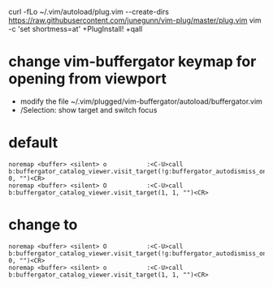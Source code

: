 curl -fLo ~/.vim/autoload/plug.vim --create-dirs https://raw.githubusercontent.com/junegunn/vim-plug/master/plug.vim
vim -c 'set shortmess=at' +PlugInstall! +qall

# change vim-buffergator keymap for opening from viewport
* modify the file ~/.vim/plugged/vim-buffergator/autoload/buffergator.vim
* /Selection: show target and switch focus

# default
```
noremap <buffer> <silent> o           :<C-U>call b:buffergator_catalog_viewer.visit_target(!g:buffergator_autodismiss_on_select, 0, "")<CR>
noremap <buffer> <silent> O           :<C-U>call b:buffergator_catalog_viewer.visit_target(1, 1, "")<CR>
```
# change to
```
noremap <buffer> <silent> O           :<C-U>call b:buffergator_catalog_viewer.visit_target(!g:buffergator_autodismiss_on_select, 0, "")<CR>
noremap <buffer> <silent> o           :<C-U>call b:buffergator_catalog_viewer.visit_target(1, 1, "")<CR>
```
